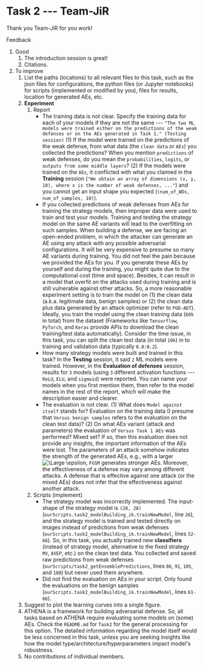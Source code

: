 # Task 2 --- Team-JiR

Thank you Team-JiR for you work!

Feedback
1. Good
    1. The introduction session is great!
    2. Citations.
2. To improve
    1. List the paths (locations) to all relevant files to this task, such as the json files for configurations, the python files (or Jupyter notebooks) for scripts (implemented or modified by you), files for results, location for generated AEs, etc.
    2. **Experiment**
        1. Report 
            * The training data is not clear. Specify the training data for each of your models if they are not the same --- ``"The two ML models were trained either on the predictions of the weak defenses or on the AEs generated in Task 1." (Testing session)`` (1) If the model were trained on the predictions of the weak defense, from what data (the ``clean data`` or ``AEs``) you collected the predictions? When you mention ``predictions`` of weak defenses, do you mean the ``probabilities``, ``logits``, or ``outputs from some middle layers``? (2) If the models were trained on the ``AEs``, it conflicted with what you claimed in the **Training** session (``"We obtain an array of dimensions (x, y, 10), where x is the number of weak defenses, ..."``) and you cannot get an input shape you expected (``(num_of_WDs, num_of_samples, 10)``).
            * If you collected predictions of weak defenses from AEs for training the strategy models, then improper data were used to train and test your models. Training and testing the strategy model on the same AE variants will lead to the overfitting on such samples. When building a defense, we are facing an open-ended problem, in which the attacker can generate an AE using any attack with any possible adversarial configurations. It will be very expensive to presume so many AE variants during training. You did not feel the pain because we provided the AEs for you. If you generate these AEs by yourself and during the training, you might quite due to the computational cost (time and space). Besides, it can result in a model that overfit on the attacks used during training and is still vulnerable against other attacks. So, a more reasonable experiment setting is to train the model on (1) the clean data (a.k.a. legitimate data, benign samples) or (2) the clean data plus data generated by an attack optimizer (refer to ``PGD-ADT``). Ideally, you train the model using the clean training data (``60k`` in total) from the dataset (Frameworks like ``Tensorflow``, ``PyTorch``, and ``Keras`` provide APIs to download the clean training/test data automatically). Consider the time issue, in this task, you can split the clean test data (in total ``10k``) in to training and validation data (typically ``0.8:0.2``).
            * How many strategy models were built and trained in this task? In the **Testing** session, it said ``2`` ML models were trained. However, in the **Evaluation of defenses** session, results for ``3`` models (using ``3`` different activation functions ---``ReLU``, ``ELU``, and ``sigmoid``) were reported. You can name your models when you first mention them, then refer to the model names in the rest of the report, which will make the description easier and clearer.  
            * The evaluation is not clear. (1) What does ``Model against itself`` stands for? Evaluation on the training data (I presume that ``Versus benign samples`` refers to the evaluation on the clean test data)? (2) On what AEs variant (attack and parameters) the evaluation of ``Versus Task 1 AEs`` was performed? Mixed set? If so, then this evaluation does not provide any insights, the important information of the AEs were lost. The parameters of an attack somehow indicates the strength of the generated AEs, e.g., with a larger ![\Large \epsilon](https://latex.codecogs.com/svg.latex?\Large\epsilon), ``FGSM`` generates stronger AEs.  Moreover, the effectiveness of a defense may vary among different attacks. A defense that is effective against one attack (or the mixed AEs) does not infer that the effectiveness against another attack.
        2. Scripts (implement)
            * The strategy model was incorrectly implemented. The input-shape of the strategy model is ``(28, 28)`` (``ourScripts.task2_modelBuilding_ik.trainNewModel``, line ``26``), and the strategy model is trained and tested directly on images instead of predictions from weak defenses (``ourScripts.task2_modelBuilding_ik.trainNewModel``, lines ``52-66``). So, in this task, you actually trained new **classifiers** (instead of strategy model, alternative to the fixed strategy ``MV``, ``AVEP``, etc.) on the clean test data. You collected and saved raw predictions from weak defenses (``ourScripts/task2_getEnsemblePredictions``, lines ``86``, ``91``, ``105``, and ``108``) but never used them anywhere.
            * Did not find the evaluation on AEs in your script. Only found the evaluations on the benign samples (``ourScripts.task2_modelBuilding_ik.trainNewModel``, lines ``61-66``).
    3. Suggest to plot the learning curves into a single figure.
    4. ATHENA is a framework for building adversarial defense. So, all tasks based on ATHENA require evaluating some models on (some) AEs. Check the ``README.md`` for ``Task2`` for the general processing for this option. The detailed information regarding the model itself would be less concerned in this task, unless you are seeking insights like how the model type/architecture/hyperparameters impact model's robustness. 
    5. No contributions of individual members.   
